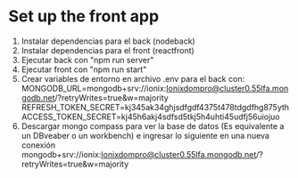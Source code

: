 # Set up the front app
1. Instalar dependencias para el back (nodeback)
2. Instalar dependencias para el front (reactfront)
3. Ejecutar back con "npm run server"
4. Ejecutar front con "npm run start"
5. Crear variables de entorno en archivo .env para el back con:
  MONGODB_URL=mongodb+srv://ionix:Ionixdompro@cluster0.55lfa.mongodb.net/?retryWrites=true&w=majority
  REFRESH_TOKEN_SECRET=kj345ak34ghjsdfgdf4375t478tdgdfhg875yth
  ACCESS_TOKEN_SECRET=kj45h6akj4sdfsd5tkj5h4uhti45udfj56uiojuo
6. Descargar mongo compass para ver la base de datos (Es equivalente a un DBveaber o un workbench)  e ingresar lo siguiente en una nueva conexión mongodb+srv://ionix:Ionixdompro@cluster0.55lfa.mongodb.net/?retryWrites=true&w=majority

